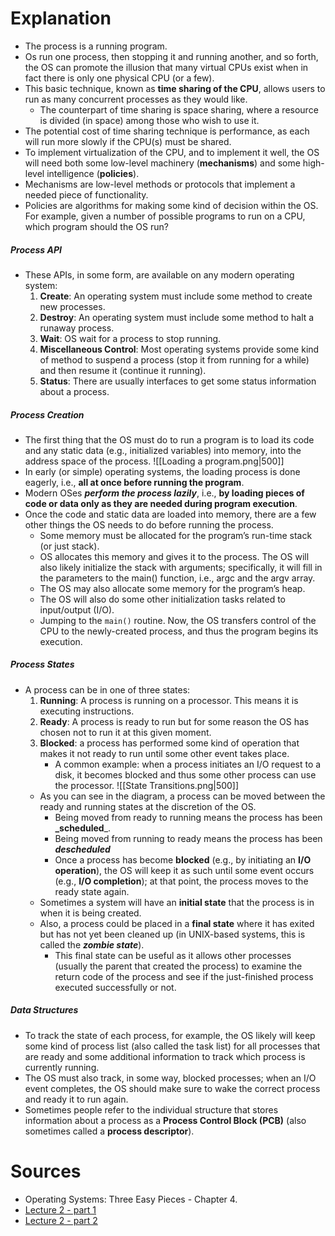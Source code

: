 # Explanation
- The process is a running program.
- Os run one process, then stopping it and running another, and so forth, the OS can promote the illusion that many virtual CPUs exist when in fact there is only one physical CPU (or a few).
- This basic technique, known as **time sharing of the CPU**, allows users to run as many concurrent processes as they would like.
	- The counterpart of time sharing is space sharing, where a resource is divided (in space) among those who wish to use it.
- The potential cost of time sharing technique is performance, as each will run more slowly if the CPU(s) must be shared.
- To implement virtualization of the CPU, and to implement it well, the OS will need both some low-level machinery (**mechanisms**) and some high-level intelligence (**policies**).
- Mechanisms are low-level methods or protocols that implement a needed piece of functionality.
- Policies are algorithms for making some kind of decision within the OS. For example, given a number of possible programs to run on a CPU, which program should the OS run?
##### Process API
- These APIs, in some form, are available on any modern operating system:
	1. **Create**: An operating system must include some method to create new processes.
	2. **Destroy**: An operating system must include some method to halt a runaway process.
	3. **Wait**: OS wait for a process to stop running.
	4. **Miscellaneous Control**: Most operating systems provide some kind of method to suspend a process (stop it from running for a while) and then resume it (continue it running).
	5. **Status**: There are usually interfaces to get some status information about a process.
##### Process Creation
- The first thing that the OS must do to run a program is to load its code and any static data (e.g., initialized variables) into memory, into the address space of the process.
	 ![[Loading a program.png|500]]
- In early (or simple) operating systems, the loading process is done eagerly, i.e., **all at once before running the program**. 
- Modern OSes **_perform the process lazily_**, i.e., **by loading pieces of code or data only as they are needed during program execution**.
- Once the code and static data are loaded into memory, there are a few other things the OS needs to do before running the process. 
	- Some memory must be allocated for the program’s run-time stack (or just stack).
	- OS allocates this memory and gives it to the process. The OS will also likely initialize the stack with arguments; specifically, it will fill in the parameters to the main() function, i.e., argc and the argv array.
	- The OS may also allocate some memory for the program’s heap.
	- The OS will also do some other initialization tasks related to input/output (I/O).
	- Jumping to the `main()` routine. Now, the OS transfers control of the CPU to the newly-created process, and thus the program begins its execution.
##### Process States
- A process can be in one of three states:
	1. **Running**: A process is running on a processor. This means it is executing instructions.
	2. **Ready**: A process is ready to run but for some reason the OS has chosen not to run it at this given moment.
	3. **Blocked**: a process has performed some kind of operation that makes it not ready to run until some other event takes place.
		- A common example: when a process initiates an I/O request to a disk, it becomes blocked and thus some other process can use the processor.
	![[State Transitions.png|500]]
	- As you can see in the diagram, a process can be moved between the ready and running states at the discretion of the OS.
		- Being moved from ready to running means the process has been **_scheduled**_.
		- Being moved from running to ready means the process has been **_descheduled_**
		- Once a process has become **blocked** (e.g., by initiating an **I/O operation**), the OS will keep it as such until some event occurs (e.g., **I/O completion**); at that point, the process moves to the ready state again.
	- Sometimes a system will have an **initial state** that the process is in when it is being created.
	- Also, a process could be placed in a **final state** where it has exited but has not yet been cleaned up (in UNIX-based systems, this is called the **_zombie state_**).
		- This final state can be useful as it allows other processes (usually the parent that created the process) to examine the return code of the process and see if the just-finished process executed successfully or not.
##### Data Structures
- To track the state of each process, for example, the OS likely will keep some kind of process list (also called the task list) for all processes that are ready and some additional information to track which process is currently running. 
- The OS must also track, in some way, blocked processes; when an I/O event completes, the OS should make sure to wake the correct process and ready it to run again.
- Sometimes people refer to the individual structure that stores information about a process as a **Process Control Block (PCB)** (also sometimes called a **process descriptor**).
# Sources
- Operating Systems: Three Easy Pieces - Chapter 4.
- [Lecture 2 - part 1](https://youtu.be/oTd72Yp2m8w)
- [Lecture 2 - part 2](https://youtu.be/Q09UgVfragU)